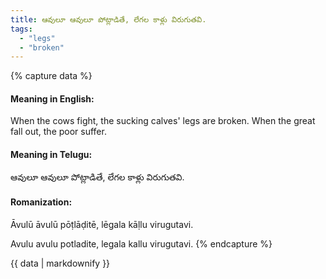 ```yaml
---
title: ఆవులూ ఆవులూ పోట్లాడితే, లేగల కాళ్లు విరుగుతవి.
tags:
  - "legs"
  - "broken"
---
```


{% capture data %}
#### Meaning in English:
When the cows fight, the sucking calves' legs are broken.
When the great fall out, the poor suffer.

#### Meaning in Telugu:
ఆవులూ ఆవులూ పోట్లాడితే, లేగల కాళ్లు విరుగుతవి.

#### Romanization:
Āvulū āvulū pōṭlāḍitē, lēgala kāḷlu virugutavi.

Avulu avulu potladite, legala kallu virugutavi.
{% endcapture %}

{{ data | markdownify }}

